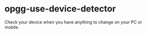 # opgg-use-device-detector

Check your device when you have anything to change on your PC or mobile.
